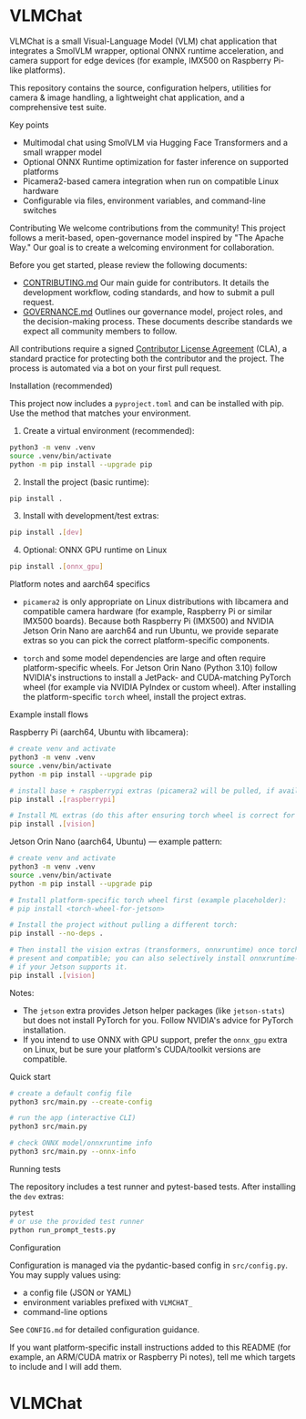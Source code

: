 # VLMChat

VLMChat is a small Visual-Language Model (VLM) chat application that integrates a SmolVLM wrapper, optional ONNX runtime acceleration, and camera support for edge devices (for example, IMX500 on Raspberry Pi-like platforms).

This repository contains the source, configuration helpers, utilities for camera & image handling, a lightweight chat application, and a comprehensive test suite.

Key points
- Multimodal chat using SmolVLM via Hugging Face Transformers and a small wrapper model
- Optional ONNX Runtime optimization for faster inference on supported platforms
- Picamera2-based camera integration when run on compatible Linux hardware
- Configurable via files, environment variables, and command-line switches

Contributing
We welcome contributions from the community! This project follows a merit-based, open-governance model inspired by "The Apache Way." Our goal is to create a welcoming environment for collaboration.

Before you get started, please review the following documents:
- [CONTRIBUTING.md](./CONTRIBUTING.md) Our main guide for contributors. It details the development workflow, coding standards, and how to submit a pull request.
- [GOVERNANCE.md](./GOVERNANCE.md) Outlines our governance model, project roles, and the decision-making process.
These documents describe standards we expect all community members to follow.

All contributions require a signed [Contributor License Agreement](./CLA.md) (CLA), a standard practice for protecting both the contributor and the project. The process is automated via a bot on your first pull request.

<!-- WARNING: Installation instructions are a work in progress and have not been fully tested across all target platforms. Use at your own risk and verify steps on your hardware. -->
Installation (recommended)

This project now includes a `pyproject.toml` and can be installed with pip. Use the method that matches your environment.

1) Create a virtual environment (recommended):

```bash
python3 -m venv .venv
source .venv/bin/activate
python -m pip install --upgrade pip
```

2) Install the project (basic runtime):

```bash
pip install .
```

3) Install with development/test extras:

```bash
pip install .[dev]
```

4) Optional: ONNX GPU runtime on Linux

```bash
pip install .[onnx_gpu]
```


Platform notes and aarch64 specifics

- `picamera2` is only appropriate on Linux distributions with libcamera and compatible camera hardware (for example, Raspberry Pi or similar IMX500 boards). Because both Raspberry Pi (IMX500) and NVIDIA Jetson Orin Nano are aarch64 and run Ubuntu, we provide separate extras so you can pick the correct platform-specific components.

- `torch` and some model dependencies are large and often require platform-specific wheels. For Jetson Orin Nano (Python 3.10) follow NVIDIA's instructions to install a JetPack- and CUDA-matching PyTorch wheel (for example via NVIDIA PyIndex or custom wheel). After installing the platform-specific `torch` wheel, install the project extras.

Example install flows

Raspberry Pi (aarch64, Ubuntu with libcamera):

```bash
# create venv and activate
python3 -m venv .venv
source .venv/bin/activate
python -m pip install --upgrade pip

# install base + raspberrypi extras (picamera2 will be pulled, if available)
pip install .[raspberrypi]

# Install ML extras (do this after ensuring torch wheel is correct for your Pi)
pip install .[vision]
```

Jetson Orin Nano (aarch64, Ubuntu) — example pattern:

```bash
# create venv and activate
python3 -m venv .venv
source .venv/bin/activate
python -m pip install --upgrade pip

# Install platform-specific torch wheel first (example placeholder):
# pip install <torch-wheel-for-jetson>

# Install the project without pulling a different torch:
pip install --no-deps .

# Then install the vision extras (transformers, onnxruntime) once torch is
# present and compatible; you can also selectively install onnxruntime-gpu
# if your Jetson supports it.
pip install .[vision]
```

Notes:
- The `jetson` extra provides Jetson helper packages (like `jetson-stats`) but
	does not install PyTorch for you. Follow NVIDIA's advice for PyTorch installation.
- If you intend to use ONNX with GPU support, prefer the `onnx_gpu` extra on
	Linux, but be sure your platform's CUDA/toolkit versions are compatible.

Quick start

```bash
# create a default config file
python3 src/main.py --create-config

# run the app (interactive CLI)
python3 src/main.py

# check ONNX model/onnxruntime info
python3 src/main.py --onnx-info
```

Running tests

The repository includes a test runner and pytest-based tests. After installing the `dev` extras:

```bash
pytest
# or use the provided test runner
python run_prompt_tests.py
```

Configuration

Configuration is managed via the pydantic-based config in `src/config.py`. You may supply values using:
- a config file (JSON or YAML)
- environment variables prefixed with `VLMCHAT_`
- command-line options

See `CONFIG.md` for detailed configuration guidance.

If you want platform-specific install instructions added to this README (for example, an ARM/CUDA matrix or Raspberry Pi notes), tell me which targets to include and I will add them.

# VLMChat
